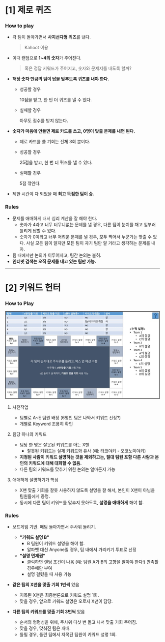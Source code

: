 # [1] 제로 퀴즈

### How to play

- 각 팀이 돌아가면서 **사지선다형 퀴즈**를 낸다.

  > Kahoot 이용

- 이때 랜덤으로 **1~4의 숫자**가 주어진다. 

  > 혹은 정답 키워드가 주어지고, 숫자와 문제지를 내도록 할까?

- **해당 숫자 만큼의 팀이 답을 맞추도록 퀴즈를 내야 한다.** 

  - 성공할 경우

    10점을 받고, 한 번 더 퀴즈를 낼 수 있다.

  - 실패할 경우

    아무도 점수를 받지 않는다.

- **숫자가 마음에 안들면 제로 카드를 쓰고, 0명이 맞출 문제를 내면 된다.** 

  - 제로 카드를 쓸 기회는 전체 3회 뿐이다.

  - 성공할 경우

    25점을 받고, 한 번 더 퀴즈를 낼 수 있다.

  - 실패할 경우

    5점 깎인다.

- 제한 시간이 다 되었을 때 **최고 득점한 팀이 승.**



### Rules

- 문제를 애매하게 내서 심리 계산을 잘 해야 한다.
  - 숫자가 4라고 너무 터무니없는 문제를 낼 경우, 다른 팀이 눈치를 채고 일부러 틀리게 답할 수 있다.
  - 숫자가 0이라고 너무 어려운 문제를 낼 경우, 모두 찍어서 누군가는 맞출 수 있다. 사실 모든 팀이 알지만 모든 팀이 자기 팀만 알 거라고 생각하는 문제를 내자.
- 팀 내에서만 논의가 이루어지고, 팀간 논의는 불허.
- **인터넷 검색는 오직 문제를 내고 있는 팀만 가능.**



---



# [2] 키워드 헌터

### How to Play

![](keyword-hunter.jpg)

1. 사전작업
   - 팀별로 A~E 팀원 배정 (6명인 팀은 나와서 키워드 선정?)
   - 개별로 Keyword 조용히 확인

2. 팀당 하나의 키워드
   - 팀당 한 명은 잘못된 키워드를 아는 X맨
     - 잘못된 키워드는 실제 키워드와 유사 (예: 타코야키 - 오코노미야키)
   - **지정된 사람이 키워드 설명하는 것을 제외하고는, 절대 팀원 포함 다른 사람과 본인의 키워드에 대해 대화할 수 없음.** 
   - 다른 팀의 키워드를 맞추기 위한 논의는 얼마든지 가능
3. 애매하게 설명하기가 핵심
   - X맨 맞출 기회를 잘못 사용하지 않도록 설명을 잘 해서, 본인이 X맨이 아님을 팀원들에게 증명.
   - 동시에 다른 팀이 키워드를 맞추지 못하도록, **설명을 애매하게** 해야 함.



### Rules

- 보드게임 기반. 매팀 돌아가면서 주사위 돌리기.
  - **"키워드 설명 B"**
    - B 팀원이 키워드 설명을 해야 함.
    - 알파벳 대신 Anyone일 경우, 팀 내에서 가리키기 투표로 선정
  - **"설명 면제권"**
    - 클릭하면 랜덤 조건이 나옴 (예: 팀원 A가 B의 고향을 알아야 한다!) 만족할 경우에만 부여
    - 설명 걸렸을 때 사용 가능
- **같은 팀의 X맨을 맞출 기회 1번씩** 있음
  - 지목된 X맨은 최종변론으로 키워드 설명 1회.
  - 맞을 경우, 앞으로 키워드 설명은 오로지 X맨이 담당.

- **다른 팀의 키워드를 맞출 기회 3번씩** 있음
  - 순서의 형평성을 위해, 주사위 다섯 번 돌고 나서 맞출 기회 주어짐.
  - 맞을 경우, 맞춰진 팀은 패배.
  - 틀릴 경우, 틀린 팀에서 지목된 팀원이 키워드 설명 1회.
